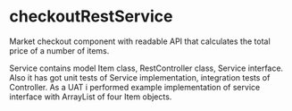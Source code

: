 # checkoutRestService
Market checkout component with readable API that calculates the total price of a number of items.

Service contains model Item class, RestController class, Service interface.
Also it has got unit tests of Service implementation, integration tests of Controller.
As a UAT i performed example implementation of service interface with ArrayList of four Item objects.

